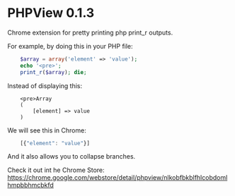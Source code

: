 PHPView 0.1.3
=============

Chrome extension for pretty printing php print_r outputs.

For example, by doing this in your PHP file:
```php
    $array = array('element' => 'value');
    echo '<pre>';
    print_r($array); die;
```

Instead of displaying this:
```
    <pre>Array
    (
        [element] => value 
    )
```

We will see this in Chrome: 
```js
    [{"element": "value"}]
```


And it also allows you to collapse branches.

Check it out int he Chrome Store: https://chrome.google.com/webstore/detail/phpview/nlkobfbkblfhlcobdomlhmpbbhmcbkfd
